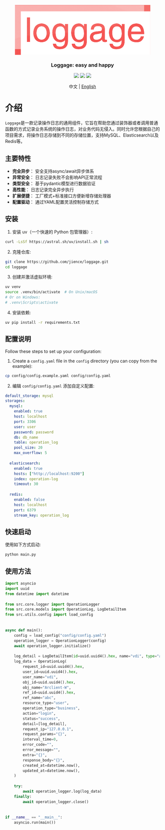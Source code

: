 <a name="readme-top"></a>

<div align="center">
  <img src="./loggage.png" align="center" width="441" alt="Project icon">
  <h3 align="center">Loggage: easy and happy</h3>
</div>

<div align="center">
  <img src="https://img.shields.io/badge/uv-32173c?logo=uv&logoColor=fff">
  <img src="https://img.shields.io/badge/Ruff-6340ac?logo=Ruff&logoColor=fff">
  <img src="https://img.shields.io/badge/Python-3.10-34D058">
  <p align="center">
    中文 | <a href="README.md">English</a>
  </p>
</div>

# 介绍

`Loggage`是一款记录操作日志的通用组件，它旨在帮助您通过装饰器或者调用普通函数的方式记录业务系统的操作日志，对业务代码无侵入。同时允许您根据自己的项目需求，将操作日志存储到不同的存储位置，支持MySQL、Elasticsearch以及Redis等。

## 主要特性

- **完全异步**： 安全支持async/await异步体系
- **异常安全**： 日志记录失败不会影响API正常流程
- **类型安全**： 基于pydantic模型进行数据验证
- **高性能**： 日志记录完全异步执行
- **扩展便捷**： 工厂模式+标准接口方便新增存储处理器
- **配置驱动**： 通过YAML配置灵活控制存储方式

## 安装

1. 安装 uv（一个快速的 Python 包管理器）:

```bash
curl -LsSf https://astral.sh/uv/install.sh | sh
```

2. 克隆仓库:

```bash
git clone https://github.com/jience/loggage.git
cd loggage
```

3. 创建并激活虚拟环境:

```bash
uv venv
source .venv/bin/activate  # On Unix/macOS
# Or on Windows:
# .venv\Scripts\activate
```

4. 安装依赖:

```bash
uv pip install -r requirements.txt
```

## 配置说明

Follow these steps to set up your configuration:

1. Create a `config.yaml` file in the `config` directory (you can copy from the example):

```bash
cp config/config.example.yaml config/config.yaml
```

2. 编辑 `config/config.yaml` 添加自定义配置:

```yaml
default_storage: mysql
storages:
  mysql:
    enabled: true
    host: localhost
    port: 3306
    user: user
    password: password
    db: db_name
    table: operation_log
    pool_size: 20
    max_overflow: 5

  elasticsearch:
    enabled: true
    hosts: ["http://localhost:9200"]
    index: operation-log
    timeout: 30

  redis:
    enabled: false
    host: localhost
    port: 6379
    stream_key: operation_log
```

## 快速启动

使用如下方式启动:

```bash
python main.py
```

## 使用方法

```python
import asyncio
import uuid
from datetime import datetime

from src.core.logger import OperationLogger
from src.core.models import OperationLog, LogDetailItem
from src.utils.config import load_config


async def main():
    config = load_config("config/config.yaml")
    operation_logger = OperationLogger(config)
    await operation_logger.initialize()

    log_detail = LogDetailItem(id=uuid.uuid4().hex, name="vdi", type="admin")
    log_data = OperationLog(
        request_id=uuid.uuid4().hex,
        user_id=uuid.uuid4().hex,
        user_name="vdi",
        obj_id=uuid.uuid4().hex,
        obj_name="Arclient-W",
        ref_id=uuid.uuid4().hex,
        ref_name="abc",
        resource_type="user",
        operation_type="business",
        action="login",
        status="success",
        detail=[log_detail],
        request_ip="127.0.0.1",
        request_params="{}",
        interval_time=0,
        error_code="",
        error_message="",
        extra="{}",
        response_body="{}",
        created_at=datetime.now(),
        updated_at=datetime.now(),
    )

    try:
        await operation_logger.log(log_data)
    finally:
        await operation_logger.close()


if __name__ == "__main__":
    asyncio.run(main())
```